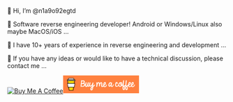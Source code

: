 👋 Hi, I’m @n1a9o92egtd

👀 Software reverse engineering developer! Android or Windows/Linux also maybe MacOS/iOS ...

🌱 I have 10+ years of experience in reverse engineering and development ...

💞️ If you have any ideas or would like to have a technical discussion, please contact me ...


<a href="https://www.paypal.me/dengtao" target="_blank"><img src="https://www.paypalobjects.com/en_US/i/btn/btn_donateCC_LG.gif" alt="Buy Me A Coffee" height="41" width="174"></a><a href="https://www.paypal.me/dengtao" target="_blank"><img src="https://github.com/n1a9o92egtd/n1a9o92egtd/raw/main/68747470733a2f2f63646e2e6275796d6561636f666665652e636f6d2f627574746f6e732f64656661756c742d6f72616e67652e706e67.png" alt="Buy Me A Coffee" height="41" width="174"></a>
